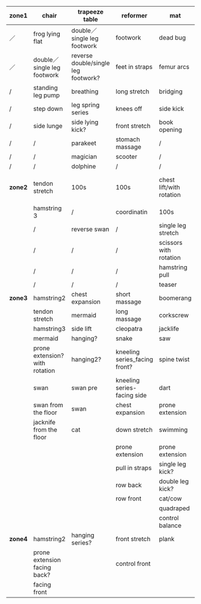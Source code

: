 |zone1|chair|trapeeze table| reformer|mat|sc|lb|
|------|------|------|------|----|----|----| 
|／|frog lying flat|double／single leg footwork|footwork| dead bug|high bridging|grasshooper|
|／|double／single leg footwork|reverse double/single leg footwork?|feet in straps|femur arcs|scissors/helicopter|/|
|/|standing leg pump|breathing|long stretch|bridging|/|/|
|/|step down|leg spring series|knees off|side kick|/|/|
|/|side lunge|side lying kick?|front stretch|book opening|/|/|
|/|/|parakeet|stomach massage|/|/|/|
|/|/|magician|scooter|/|/|/|
|/|/|dolphine|/|/|/|/|
|**zone2**|tendon stretch|100s|100s|chest lift/with rotation|teaser|flat back/round back/climb a tree|
||hamstring 3|/|coordinatin|100s|/|/|
||/|reverse swan|/|single leg stretch|/|/|
||/|/|/|scissors with rotation|/|/|
||/|/|/|hamstring pull|/|/|
||/|/|/|teaser|/|/|
|**zone3**|hamstring2|chest expansion|short massage|boomerang|roll down and reach|roll down and reach|
||tendon stretch|mermaid|long massage|corkscrew|side stretch|side over|
||hamstring3|side lift|cleopatra|jacklife|swimming||
||mermaid|hanging? |snake|saw|||
||prone extension?with rotation|hanging2?|kneeling series_facing front?|spine twist||climb a tree|
||swan|swan pre|kneeling series-facing side|dart|grasshooper||
||swan from the floor|swan|chest expansion|prone extension|||
||jacknife from the floor|cat|down stretch|swimming|||
||||prone extension|prone extension|||
||||pull in straps|single leg kick?|||
||||row back|double leg kick?|||
||||row front|cat/cow|||
|||||quadraped|||
|||||control balance|||
|**zone4**|hamstring2|hanging series?|front stretch|plank||horse back |
||prone extension facing back?||control front||||
||facing front||







